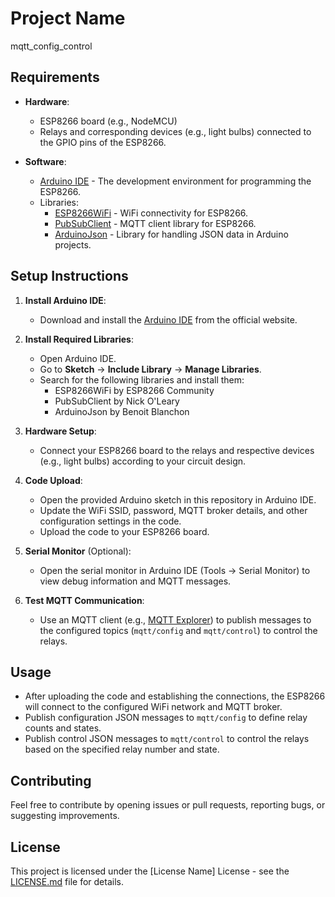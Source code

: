 # Project Name

mqtt_config_control

## Requirements

- **Hardware**:
  - ESP8266 board (e.g., NodeMCU)
  - Relays and corresponding devices (e.g., light bulbs) connected to the GPIO pins of the ESP8266.

- **Software**:
  - [Arduino IDE](https://www.arduino.cc/en/software) - The development environment for programming the ESP8266.
  - Libraries:
    - [ESP8266WiFi](https://github.com/esp8266/Arduino) - WiFi connectivity for ESP8266.
    - [PubSubClient](https://pubsubclient.knolleary.net/) - MQTT client library for ESP8266.
    - [ArduinoJson](https://arduinojson.org/) - Library for handling JSON data in Arduino projects.

## Setup Instructions

1. **Install Arduino IDE**:
   - Download and install the [Arduino IDE](https://www.arduino.cc/en/software) from the official website.

2. **Install Required Libraries**:
   - Open Arduino IDE.
   - Go to **Sketch** -> **Include Library** -> **Manage Libraries**.
   - Search for the following libraries and install them:
     - ESP8266WiFi by ESP8266 Community
     - PubSubClient by Nick O'Leary
     - ArduinoJson by Benoit Blanchon

3. **Hardware Setup**:
   - Connect your ESP8266 board to the relays and respective devices (e.g., light bulbs) according to your circuit design.

4. **Code Upload**:
   - Open the provided Arduino sketch in this repository in Arduino IDE.
   - Update the WiFi SSID, password, MQTT broker details, and other configuration settings in the code.
   - Upload the code to your ESP8266 board.

5. **Serial Monitor** (Optional):
   - Open the serial monitor in Arduino IDE (Tools -> Serial Monitor) to view debug information and MQTT messages.

6. **Test MQTT Communication**:
   - Use an MQTT client (e.g., [MQTT Explorer](https://mqtt-explorer.com/)) to publish messages to the configured topics (`mqtt/config` and `mqtt/control`) to control the relays.

## Usage

- After uploading the code and establishing the connections, the ESP8266 will connect to the configured WiFi network and MQTT broker.
- Publish configuration JSON messages to `mqtt/config` to define relay counts and states.
- Publish control JSON messages to `mqtt/control` to control the relays based on the specified relay number and state.

## Contributing

Feel free to contribute by opening issues or pull requests, reporting bugs, or suggesting improvements.

## License

This project is licensed under the [License Name] License - see the [LICENSE.md](LICENSE.md) file for details.
